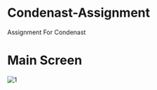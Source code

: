 # Condenast-Assignment
Assignment For Condenast

# Main Screen
![1](https://user-images.githubusercontent.com/38103922/89153712-10f2c880-d583-11ea-9a01-e34e0b1c1e1b.png)

